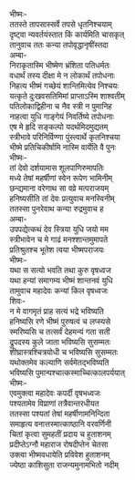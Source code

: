 भीष्मः-  
ततस्ते तापसास्सर्वे तपसे धृतनिश्चयाम्  
दृष्ट्वा न्यवर्तयंस्तात किं कार्यमिति चासकृत्  
तानुवाच ततः कन्या तपोवृद्धानृषींस्तदा  
अम्बा-  
निराकृतास्मि भीष्मेण भ्रंशिता पतिधर्मतः  
वधार्थं तस्य दीक्षा मे न लोकार्थं तपोधनाः  
निहत्य भीष्मं गच्छेयं शान्तिमित्येव निश्चयः  
यत्कृते दुःखवसतिमिमां प्राप्ताऽस्मि शाश्वतीम्  
पतिलोकाद्विहीना च नैव स्त्री न पुमानिह  
नाहत्वा युधि गाङ्गेयं निवर्तिष्ये तपोधनाः  
एष मे हृदि सङ्कल्पो यदर्थमिदमुद्यतम्  
स्त्रीभावे परिनिर्विण्णा पुंस्त्वार्थे कृतनिश्चया  
भीष्मे प्रतिचिकीर्षामि नास्मि वार्येति वै पुनः  
भीष्मः-  
तां देवो दर्शयामास शूलपाणिरुमापतिः  
मध्ये तेषां महर्षीणां स्वेन रूपेण भामिनीम्  
छन्द्यमाना वरेणाथ सा वव्रे मत्पराजयम्  
हनिष्यसीति तां देवः प्रत्युवाच मनस्विनीम्  
ततस्सा पुनरेवाथ कन्या रुद्रमुवाच ह  
अम्बा-  
उपपद्येत्कथं देव स्त्रिया युधि जयो मम  
स्त्रीभावेन च मे गाढं मनश्शान्तमुमापते  
प्रतिश्रुतश्च भूतेश त्वया भीष्मपराजयः  
भीष्मः-  
यथा स सत्यो भवति तथा कुरु वृषध्वज  
यथा हन्यां समागम्य भीष्मं शान्तनवं युधि  
तामुवाच महादेवः कन्यां किल वृषध्वजः  
शिवः-  
न मे वागमृतं प्राह सत्यं भद्रे भविष्यति  
हनिष्यसि रणे भीष्मं पुरुषत्वं च लप्स्यसे  
स्मरिष्यसि च तत्सर्वं देहमन्यं गता सती  
द्रुपदस्य कुले जाता भविष्यसि सुसम्मतः  
शीघ्रास्त्रश्चित्रयोधी च भविष्यसि सुसम्मतः  
यथोक्तमेव कल्याणि सर्वमेतद्भविष्यति  
भविष्यसि पुमान्पश्चात्कस्माच्चित्कालपर्ययात्  
भीष्मः-  
एवमुक्त्वा महादेवः कपर्दी वृषभध्वजः  
पश्यतामेव विप्राणां तत्रैवान्तरधीयत  
ततस्सा पश्यतां तेषां महर्षीणामनिन्दिता  
समाहृत्य वनात्तस्मात्काष्ठानि वरवर्णिनी  
चितां कृत्वा सुमहतीं प्रदाय च हुताशनम्  
प्रदीप्तेऽग्नौ महाराज रोषदीप्तेन चेतसा  
उक्त्वा भीष्मवधायेति प्रविवेश हुताशनम्  
ज्येष्ठा काशिसुता राजन्यमुनामभितो नदीम्  
